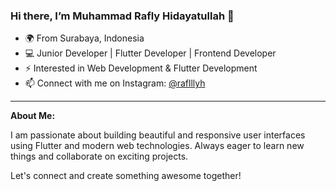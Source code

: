### Hi there, I’m Muhammad Rafly Hidayatullah 👋

- 🌍 From Surabaya, Indonesia
- 💻 Junior Developer | Flutter Developer | Frontend Developer
- ⚡ Interested in Web Development & Flutter Development
- 📫 Connect with me on Instagram: [@raflllyh](https://instagram.com/raflllyh)

---

**About Me:**

I am passionate about building beautiful and responsive user interfaces using Flutter and modern web technologies. Always eager to learn new things and collaborate on exciting projects.

Let's connect and create something awesome together!

<!--
**R4flllyh/R4flllyh** is a ✨ special ✨ repository because its `README.md` (this file) appears on your GitHub profile.
-->